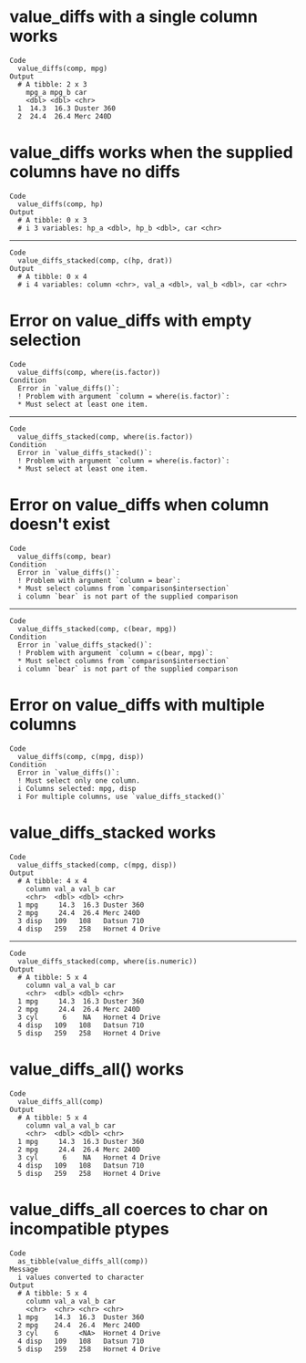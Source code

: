 # value_diffs with a single column works

    Code
      value_diffs(comp, mpg)
    Output
      # A tibble: 2 x 3
        mpg_a mpg_b car       
        <dbl> <dbl> <chr>     
      1  14.3  16.3 Duster 360
      2  24.4  26.4 Merc 240D 

# value_diffs works when the supplied columns have no diffs 

    Code
      value_diffs(comp, hp)
    Output
      # A tibble: 0 x 3
      # i 3 variables: hp_a <dbl>, hp_b <dbl>, car <chr>

---

    Code
      value_diffs_stacked(comp, c(hp, drat))
    Output
      # A tibble: 0 x 4
      # i 4 variables: column <chr>, val_a <dbl>, val_b <dbl>, car <chr>

# Error on value_diffs with empty selection

    Code
      value_diffs(comp, where(is.factor))
    Condition
      Error in `value_diffs()`:
      ! Problem with argument `column = where(is.factor)`:
      * Must select at least one item.

---

    Code
      value_diffs_stacked(comp, where(is.factor))
    Condition
      Error in `value_diffs_stacked()`:
      ! Problem with argument `column = where(is.factor)`:
      * Must select at least one item.

# Error on value_diffs when column doesn't exist

    Code
      value_diffs(comp, bear)
    Condition
      Error in `value_diffs()`:
      ! Problem with argument `column = bear`:
      * Must select columns from `comparison$intersection`
      i column `bear` is not part of the supplied comparison

---

    Code
      value_diffs_stacked(comp, c(bear, mpg))
    Condition
      Error in `value_diffs_stacked()`:
      ! Problem with argument `column = c(bear, mpg)`:
      * Must select columns from `comparison$intersection`
      i column `bear` is not part of the supplied comparison

# Error on value_diffs with multiple columns

    Code
      value_diffs(comp, c(mpg, disp))
    Condition
      Error in `value_diffs()`:
      ! Must select only one column.
      i Columns selected: mpg, disp
      i For multiple columns, use `value_diffs_stacked()`

# value_diffs_stacked works

    Code
      value_diffs_stacked(comp, c(mpg, disp))
    Output
      # A tibble: 4 x 4
        column val_a val_b car           
        <chr>  <dbl> <dbl> <chr>         
      1 mpg     14.3  16.3 Duster 360    
      2 mpg     24.4  26.4 Merc 240D     
      3 disp   109   108   Datsun 710    
      4 disp   259   258   Hornet 4 Drive

---

    Code
      value_diffs_stacked(comp, where(is.numeric))
    Output
      # A tibble: 5 x 4
        column val_a val_b car           
        <chr>  <dbl> <dbl> <chr>         
      1 mpg     14.3  16.3 Duster 360    
      2 mpg     24.4  26.4 Merc 240D     
      3 cyl      6    NA   Hornet 4 Drive
      4 disp   109   108   Datsun 710    
      5 disp   259   258   Hornet 4 Drive

# value_diffs_all() works

    Code
      value_diffs_all(comp)
    Output
      # A tibble: 5 x 4
        column val_a val_b car           
        <chr>  <dbl> <dbl> <chr>         
      1 mpg     14.3  16.3 Duster 360    
      2 mpg     24.4  26.4 Merc 240D     
      3 cyl      6    NA   Hornet 4 Drive
      4 disp   109   108   Datsun 710    
      5 disp   259   258   Hornet 4 Drive

# value_diffs_all coerces to char on incompatible ptypes

    Code
      as_tibble(value_diffs_all(comp))
    Message
      i values converted to character
    Output
      # A tibble: 5 x 4
        column val_a val_b car           
        <chr>  <chr> <chr> <chr>         
      1 mpg    14.3  16.3  Duster 360    
      2 mpg    24.4  26.4  Merc 240D     
      3 cyl    6     <NA>  Hornet 4 Drive
      4 disp   109   108   Datsun 710    
      5 disp   259   258   Hornet 4 Drive

